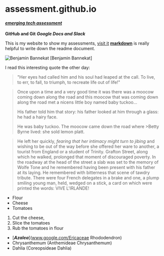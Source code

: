 # assessment.github.io
#### [_emerging tech assessment_]
**GitHub and Git** 
**_Google Docs and Slack_**


This is my website to show my assessments, [visit it](http://www.ezibuykorea.com/emerging-tech/)
[**markdown**](www.markdown.com) is really helpful to write down the readme document.

![Benjamin Bannekat](https://octodex.github.com/images/bannekat.png)
[Benjamin Bannekat]

[_emerging tech assessment_]:http://www.ezibuykorea.com/emerging-tech/
I read this interesting quote the other day:

>"Her eyes had called him and his soul had leaped at the call. To live, to err, to fall, to triumph, to recreate life out of life!"

>Once upon a time and a very good time it was there was a moocow coming down along the road and this moocow that was coming down along the road met a nicens little boy named baby tuckoo...
>
>His father told him that story: his father looked at him through a glass: he had a hairy face.
>
>He was baby tuckoo. The moocow came down the road where >Betty Byrne lived: she sold lemon platt.

>He left her quickly, _fearing that her intimacy might turn to jibing_ and wishing to be out of the way before she offered her ware to another, a tourist from England or a student of Trinity. Grafton Street, along which he walked, prolonged that moment of discouraged poverty. In the roadway at the head of the street a slab was set to the memory of Wolfe Tone and he remembered having been present with his father at its laying. He remembered with bitterness that scene of tawdry tribute. There were four French delegates in a brake and one, a plump smiling young man, held, wedged on a stick, a card on which were printed the words: VIVE L'IRLANDE!

* Flour
* Cheese
* Tomatoes

1. Cut the cheese,
2. Slice the tomatoes
3. Rub the tomatoes in flour

* [**_Azalea_**](www.google.com/Ericaceae Rhododendron)
* Chrysanthemum (Anthemideae Chrysanthemum)
* Dahlia (Coreopsideae Dahlia)
